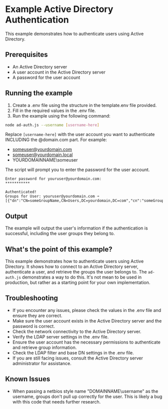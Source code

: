 # Example Active Directory Authentication

This example demonstrates how to authenticate users using Active Directory.

## Prerequisites

- An Active Directory server
- A user account in the Active Directory server
- A password for the user account

## Running the example

1. Create a .env file using the structure in the template.env file provided.
2. Fill in the required values in the .env file.
3. Run the example using the following command:

```bash
node ad-auth.js --username [username-here]
```

Replace `[username-here]` with the user account you want to authenticate INCLUDING the @domain.com part.
For example:
* someuser@yourdomain.com
* someuser@yourdomain.local
* YOURDOMAINNAME\someuser

The script will prompt you to enter the password for the user account.

```text
Enter password for youruser@yourdomain.com: 
***********

Authenticated!
Groups for User: youruser@yourdomain.com ➞ [{"dn":"CN=someGroupName,CN=Users,DC=yourdomain,DC=com","cn":"someGroupName","distinguishedName":"CN=someGroupName,CN=Users,DC=yourdomain,DC=com","objectCategory":"CN=Group,CN=Schema,CN=Configuration,DC=yourdomain,DC=com"}]
```

## Output

The example will output the user's information if the authentication is successful, including the user groups they belong to.

## What's the point of this example?

This example demonstrates how to authenticate users using Active Directory. It shows how to connect to an Active Directory server, authenticate a user, and retrieve the groups the user belongs to. The `ad-auth.js` demonstrates a way to do this. It's not mean to be used in production, but rather as a starting point for your own implementation.

## Troubleshooting

- If you encounter any issues, please check the values in the .env file and ensure they are correct.
- Make sure the user account exists in the Active Directory server and the password is correct.
- Check the network connectivity to the Active Directory server.
- Verify the LDAP server settings in the .env file.
- Ensure the user account has the necessary permissions to authenticate and retrieve group information.
- Check the LDAP filter and base DN settings in the .env file.
- If you are still facing issues, consult the Active Directory server administrator for assistance.

## Known Issues

- When passing a netbios style name "DOMAINNAME\username" as the username, groups don't pull up correctly for the user. This is likely a bug with this code that needs further research.



